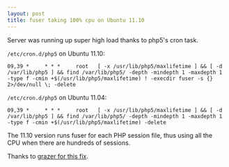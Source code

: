 ```yaml
---
layout: post
title: fuser taking 100% cpu on Ubuntu 11.10
---
```

Server was running up super high load thanks to php5's cron task.

<!--break-->

`/etc/cron.d/php5` on Ubuntu 11.10:

```
09,39 *     * * *     root   [ -x /usr/lib/php5/maxlifetime ] && [ -d /var/lib/php5 ] && find /var/lib/php5/ -depth -mindepth 1 -maxdepth 1 -type f -cmin +$(/usr/lib/php5/maxlifetime) ! -execdir fuser -s {} 2>/dev/null \; -delete
```

`/etc/cron.d/php5` on Ubuntu 11.04:

```
09,39 *     * * *     root   [ -x /usr/lib/php5/maxlifetime ] && [ -d /var/lib/php5 ] && find /var/lib/php5/ -depth -mindepth 1 -maxdepth 1 -type f -cmin +$(/usr/lib/php5/maxlifetime) -delete
```

The 11.10 version runs fuser for each PHP session file, thus using all the CPU when there are hundreds of sessions.

Thanks to <a href="http://ubuntuforums.org/showpost.php?p=11370262&postcount=2">grazer for this fix</a>.
